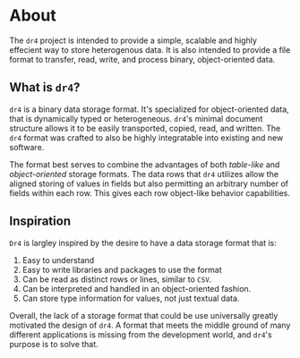 # About

The `dr4` project is intended to provide a simple, scalable and highly effecient way to store heterogenous data. It is also intended to provide a file format to transfer, read, write, and process binary, object-oriented data.

## What is `dr4`?

`dr4` is a binary data storage format. It's specialized for object-oriented data, that is dynamically typed or heterogeneous. `dr4`'s minimal document structure allows it to be easily transported, copied, read, and written. The `dr4` format was crafted to also be highly integratable into existing and new software. 

The format best serves to combine the advantages of both *table-like* and *object-oriented* storage formats. The data rows that `dr4` utilizes allow the aligned storing of values in fields but also permitting an arbitrary number of fields within each row. This gives each row object-like behavior capabilities.

## Inspiration

`Dr4` is largley inspired by the desire to have a data storage format that is:

1. Easy to understand
2. Easy to write libraries and packages to use the format
3. Can be read as distinct rows or lines, similar to `CSV`.
4. Can be interpreted and handled in an object-oriented fashion.
5. Can store type information for values, not just textual data.

Overall, the lack of a storage format that could be use universally greatly motivated the design of `dr4`.  A format that meets the middle ground of many different applications is missing from the development world, and `dr4`'s purpose is to solve that.

